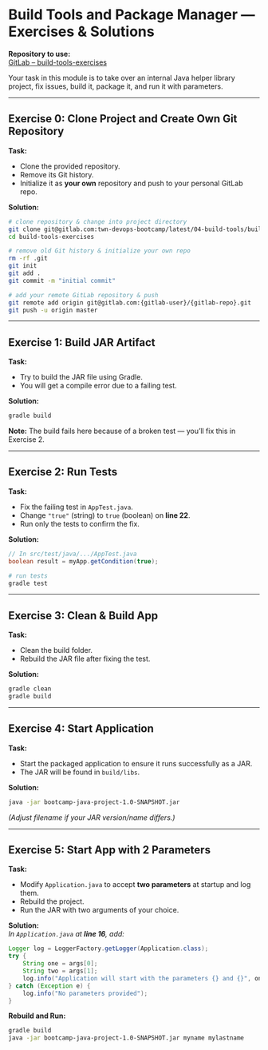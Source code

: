 # Build Tools and Package Manager — Exercises & Solutions

**Repository to use:**  
[GitLab – build-tools-exercises](https://gitlab.com/twn-devops-bootcamp/latest/04-build-tools/build-tools-exercises)

Your task in this module is to take over an internal Java helper library project, fix issues, build it, package it, and run it with parameters.

***

## Exercise 0: Clone Project and Create Own Git Repository

**Task:**  
- Clone the provided repository.
- Remove its Git history.
- Initialize it as **your own** repository and push to your personal GitLab repo.

**Solution:**
```sh
# clone repository & change into project directory
git clone git@gitlab.com:twn-devops-bootcamp/latest/04-build-tools/build-tools-exercises.git
cd build-tools-exercises

# remove old Git history & initialize your own repo
rm -rf .git
git init
git add .
git commit -m "initial commit"

# add your remote GitLab repository & push
git remote add origin git@gitlab.com:{gitlab-user}/{gitlab-repo}.git
git push -u origin master
```

***

## Exercise 1: Build JAR Artifact

**Task:**  
- Try to build the JAR file using Gradle.  
- You will get a compile error due to a failing test.

**Solution:**
```sh
gradle build
```
**Note:** The build fails here because of a broken test — you’ll fix this in Exercise 2.

***

## Exercise 2: Run Tests

**Task:**  
- Fix the failing test in `AppTest.java`.  
- Change `"true"` (string) to `true` (boolean) on **line 22**.  
- Run only the tests to confirm the fix.

**Solution:**
```java
// In src/test/java/.../AppTest.java
boolean result = myApp.getCondition(true);
```

```sh
# run tests
gradle test
```

***

## Exercise 3: Clean & Build App

**Task:**  
- Clean the build folder.  
- Rebuild the JAR file after fixing the test.

**Solution:**
```sh
gradle clean
gradle build
```

***

## Exercise 4: Start Application

**Task:**  
- Start the packaged application to ensure it runs successfully as a JAR.  
- The JAR will be found in `build/libs`.

**Solution:**
```sh
java -jar bootcamp-java-project-1.0-SNAPSHOT.jar
```
*(Adjust filename if your JAR version/name differs.)*

***

## Exercise 5: Start App with 2 Parameters

**Task:**  
- Modify `Application.java` to accept **two parameters** at startup and log them.  
- Rebuild the project.  
- Run the JAR with two arguments of your choice.

**Solution:**  
*In `Application.java` at **line 16**, add:*
```java
Logger log = LoggerFactory.getLogger(Application.class);
try {
    String one = args[0];
    String two = args[1];
    log.info("Application will start with the parameters {} and {}", one, two);
} catch (Exception e) {
    log.info("No parameters provided");
}
```

**Rebuild and Run:**
```sh
gradle build
java -jar bootcamp-java-project-1.0-SNAPSHOT.jar myname mylastname
```
